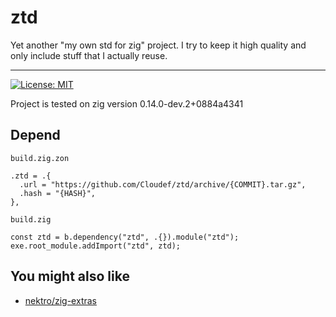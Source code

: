 # ztd

Yet another "my own std for zig" project. I try to keep it high quality and only include stuff that I actually reuse.

---

[![License: MIT](https://img.shields.io/badge/License-MIT-yellow.svg)](https://opensource.org/licenses/MIT)

Project is tested on zig version 0.14.0-dev.2+0884a4341

## Depend

`build.zig.zon`
```zig
.ztd = .{
  .url = "https://github.com/Cloudef/ztd/archive/{COMMIT}.tar.gz",
  .hash = "{HASH}",
},
```

`build.zig`
```zig
const ztd = b.dependency("ztd", .{}).module("ztd");
exe.root_module.addImport("ztd", ztd);
```

## You might also like

- [nektro/zig-extras](https://github.com/nektro/zig-extras)
